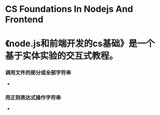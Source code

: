 # CS Foundations In Nodejs And Frontend
# 《node.js和前端开发的cs基础》是一个基于实体实验的交互式教程。

### 调用文件的部分或全部字符串

- [](/chapters/.md)

### 用正则表达式操作字符串

- [](/chapters/.md)
